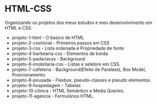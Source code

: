 # HTML-CSS
<p>Organizando os projetos dos meus estudos e meu desenvolvimento em HTML e CSS.</p>
<ul>
    <li>projeto-1-html - O basico de HTML</li>
    <li>projeto-2-cssinicial - Primeiros passos em CSS</li>
    <li>projeto-3-css - Lista ordenada e Propriedade de fonte</li>
    <li>projeto-4-barbearia-css - Elementos de borda</li>
    <li>projeto-5-padariacss - Background</li>
    <li>projeto-6-imobiliaria-css - Listas e seletore em CSS.</li>
    <li>projeto-7-cafeteria - Background(Efeito de Paralaxe), Box Model, Posicionamento.</li>
    <li>projeto-8-pousada - Flexbox, pseudo-classes e pseudo elementos.</li>
    <li>projeto-9-hospedagem - Tabelas</li>
    <li>projeto-10-clinica - HTML Semântico e Media Queries.</li>
    <li>projeto-11-agencia - Formulários HTML.</li>
</ul>